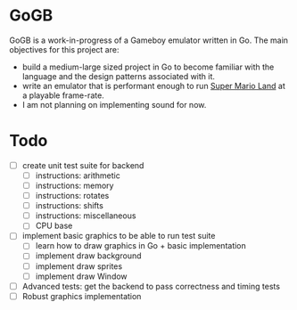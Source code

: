 # GoGB

GoGB is a work-in-progress of a Gameboy emulator written in Go. The main objectives for this project are:
- build a medium-large sized project in Go to become familiar with the language and the design patterns associated with it.
- write an emulator that is performant enough to run [Super Mario Land](https://en.wikipedia.org/wiki/Super_Mario_Land) at a playable frame-rate.
- I am not planning on implementing sound for now.

# Todo
- [ ] create unit test suite for backend
    - [ ] instructions: arithmetic
    - [ ] instructions: memory
    - [ ] instructions: rotates
    - [ ] instructions: shifts
    - [ ] instructions: miscellaneous
    - [ ] CPU base
- [ ] implement basic graphics to be able to run test suite
    - [ ] learn how to draw graphics in Go + basic implementation
    - [ ] implement draw background
    - [ ] implement draw sprites
    - [ ] implement draw Window
- [ ] Advanced tests: get the backend to pass correctness and timing tests
- [ ] Robust graphics implementation

